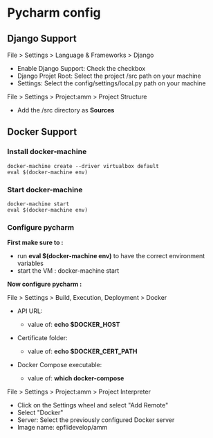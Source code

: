 # Pycharm config

## Django Support

File > Settings > Language & Frameworks > Django

* Enable Django Support: Check the checkbox
* Django Projet Root: Select the project /src path on your machine
* Settings: Select the config/settings/local.py path on your machine

File > Settings > Project:amm > Project Structure

* Add the /src directory as **Sources**

## Docker Support

### Install docker-machine

~~~
docker-machine create --driver virtualbox default
eval $(docker-machine env)
~~~

### Start docker-machine

~~~
docker-machine start
eval $(docker-machine env)
~~~


### Configure pycharm

**First make sure to :**
 
* run **eval $(docker-machine env)** to have the correct environment variables
* start the VM : docker-machine start

**Now configure pycharm :**

File > Settings > Build, Execution, Deployment > Docker


* API URL:
  * value of: **echo $DOCKER_HOST**
  
* Certificate folder:
  * value of: **echo $DOCKER_CERT_PATH**
  
* Docker Compose executable: 
  * value of: **which docker-compose**

File > Settings > Project:amm > Project Interpreter

* Click on the Settings wheel and select "Add Remote"
* Select "Docker"
* Server: Select the previously configured Docker server
* Image name: epflidevelop/amm